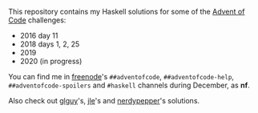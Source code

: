 This repository contains my Haskell solutions for some of the [Advent of Code](https://adventofcode.com/) challenges:

- 2016 day 11
- 2018 days 1, 2, 25
- 2019
- 2020 (in progress)

You can find me in [freenode](https://webchat.freenode.net/)'s `##adventofcode`, `##adventofcode-help`, `##adventofcode-spoilers` and `#haskell` channels during December, as **nf**.

Also check out [glguy](https://github.com/glguy?tab=repositories&q=advent&type=source)'s, [jle](https://github.com/mstksg/advent-of-code-2020)'s and [nerdypepper](https://git.peppe.rs/fun/aoc/tree/)'s solutions.
